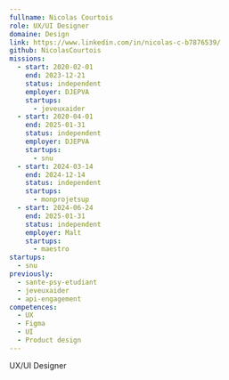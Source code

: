 ```yaml
---
fullname: Nicolas Courtois
role: UX/UI Designer
domaine: Design
link: https://www.linkedin.com/in/nicolas-c-b7876539/
github: NicolasCourtois
missions:
  - start: 2020-02-01
    end: 2023-12-21
    status: independent
    employer: DJEPVA
    startups:
      - jeveuxaider
  - start: 2020-04-01
    end: 2025-01-31
    status: independent
    employer: DJEPVA
    startups:
      - snu
  - start: 2024-03-14
    end: 2024-12-14
    status: independent
    startups:
      - monprojetsup
  - start: 2024-06-24
    end: 2025-01-31
    status: independent
    employer: Malt
    startups:
      - maestro
startups:
  - snu
previously:
  - sante-psy-etudiant
  - jeveuxaider
  - api-engagement
competences:
  - UX
  - Figma
  - UI
  - Product design
---
```

UX/UI Designer